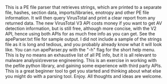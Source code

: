 
This is a PE file parser that retrieves strings, which are printed to a separate file, hashes, section data, imports/libraries, enotropy and other PE file information. It will then query VirusTotal and print a clear report from any returned data. The new VirusTotal V3 API costs money if you want to get AV detection information, but is still free, although more concise, with the V2 API, hence using both APIs for as much free info as you can get. See the apeParser.txt file for sample output. I did not include a sample of the strings file as it is long and tedious, and you probably already know what it will look like. You can run apeParser.py with the "-h" flag for the short help menu. This is by no means an exhaustive list of all PE info, but it is all relevant to malware analysis\reverse engineering. This is an exercise in working with the pefile python library, and gaining some experience with third party APIs. This is a great beginner tool to get you started and thinking about what else you might do with a parsing tool. Enjoy. All thoughts and ideas are welcome.

